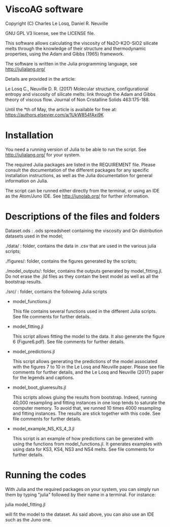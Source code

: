 # ViscoAG software

Copyright (C) Charles Le Losq, Daniel R. Neuville

GNU GPL V3 license, see the LICENSE file.

This software allows calculating the viscosity of Na2O-K2O-SiO2 silicate melts through the knowledge of their structure and thermodynamic properties, using the Adam and Gibbs (1965) framework.

The software is written in the Julia programming language, see http://julialang.org/

Details are provided in the article:

Le Losq C., Neuville D. R. (2017) Molecular structure, configurational entropy and viscosity of silicate melts: link through the Adam and Gibbs theory of viscous flow. Journal of Non Cristalline Solids 463:175-188.

Until the *th of May, the article is available for free at: https://authors.elsevier.com/a/1UkW854fAxj9K

# Installation

You need a running version of Julia to be able to run the script. See http://julialang.org/ for your system.

The required Julia packages are listed in the REQUIREMENT file. Please consult the documentation of the different packages for any specific installation instructions, as well as the Julia documentation for general information on Julia.

The script can be runned either directly from the terminal, or using an IDE as the Atom/Juno IDE. See http://junolab.org/ for further information.

# Descriptions of the files and folders

Dataset.ods : .ods spreadsheet containing the viscosity and Qn distribution datasets used in the model;

./data/ : folder, contains the data in .csv that are used in the various julia scripts;

./figures/: folder, contains the figures generated by the scripts;

./model_outputs/: folder, contains the outputs generated by model_fitting.jl. Do not erase the .jld files as they contain the best model as well as all the bootstrap results.

./src/ : folder, contains the following Julia scripts

  - model_functions.jl

    This file contains several functions used in the different Julia scripts. See file comments for further details.

  - model_fitting.jl

    This script allows fitting the model to the data. It also generate the figure 6 (Figure6.pdf). See file comments for further details.

  - model_predictions.jl

    This script allows generating the predictions of the model associated with the figures 7 to 10 in the Le Losq and Neuville paper. Please see file comments for further details, and the Le Losq and Neuville (2017) paper for the legends and captions.

  - model_boot_glueresults.jl

    This scripts allows gluing the results from bootstrap. Indeed, running 40,000 resampling and fitting instances in one loop tends to saturate the computer memory. To avoid that, we runned 10 times 4000 resampling and fitting instances. The results are stick together with this code. See file comments for further details.

  - model_example_NS_KS_4_3.jl

    This script is an example of how predictions can be generated with using the functions from model_functions.jl. It generates examples with using data for KS3, KS4, NS3 and NS4 melts. See file comments for further details.

# Running the codes

With Julia and the required packages on your system, you can simply run them by typing "julia" followed by their name in a terminal. For instance:

  julia model_fitting.jl

will fit the model to the dataset. As said above, you can also use an IDE such as the Juno one.
